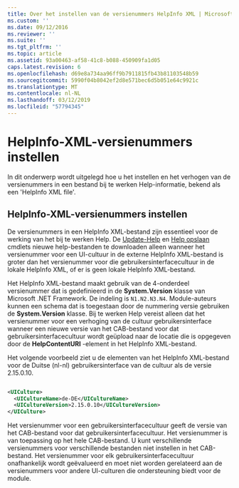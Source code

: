 ```yaml
---
title: Over het instellen van de versienummers HelpInfo XML | Microsoft Docs
ms.custom: ''
ms.date: 09/12/2016
ms.reviewer: ''
ms.suite: ''
ms.tgt_pltfrm: ''
ms.topic: article
ms.assetid: 93a00463-af58-41c8-b088-450909fa1d05
caps.latest.revision: 6
ms.openlocfilehash: d69e8a734aa96ff9b7911815fb43b81103548b59
ms.sourcegitcommit: 5990f04b8042ef2d8e571bec6d5b051e64c9921c
ms.translationtype: MT
ms.contentlocale: nl-NL
ms.lasthandoff: 03/12/2019
ms.locfileid: "57794345"
---
```

# <a name="how-to-set-helpinfo-xml-version-numbers"></a>HelpInfo-XML-versienummers instellen

In dit onderwerp wordt uitgelegd hoe u het instellen en het verhogen van de versienummers in een bestand bij te werken Help-informatie, bekend als een 'HelpInfo XML file'.

## <a name="how-to-set-helpinfo-xml-version-numbers"></a>HelpInfo-XML-versienummers instellen

De versienummers in een HelpInfo XML-bestand zijn essentieel voor de werking van het bij te werken Help. De [Update-Help](/powershell/module/Microsoft.PowerShell.Core/Update-Help) en [Help opslaan](/powershell/module/Microsoft.PowerShell.Core/Update-Help) cmdlets nieuwe help-bestanden te downloaden alleen wanneer het versienummer voor een UI-cultuur in de externe HelpInfo XML-bestand is groter dan het versienummer voor die gebruikersinterfacecultuur in de lokale HelpInfo XML, of er is geen lokale HelpInfo XML-bestand.

Het HelpInfo XML-bestand maakt gebruik van de 4-onderdeel versienummer dat is gedefinieerd in de **System.Version** klasse van Microsoft .NET Framework. De indeling is `N1.N2.N3.N4`. Module-auteurs kunnen een schema dat is toegestaan door de nummering versie gebruiken de **System.Version** klasse. Bij te werken Help vereist alleen dat het versienummer voor een verhoging van de cultuur gebruikersinterface wanneer een nieuwe versie van het CAB-bestand voor dat gebruikersinterfacecultuur wordt geüpload naar de locatie die is opgegeven door de **HelpContentURI** -element in het HelpInfo XML-bestand.

Het volgende voorbeeld ziet u de elementen van het HelpInfo XML-bestand voor de Duitse (nl-nl) gebruikersinterface van de cultuur als de versie 2.15.0.10.

```xml

<UICulture>
  <UICultureName>de-DE</UICultureName>
  <UICultureVersion>2.15.0.10</UICultureVersion>
</UICulture>
```

Het versienummer voor een gebruikersinterfacecultuur geeft de versie van het CAB-bestand voor dat gebruikersinterfacecultuur. Het versienummer is van toepassing op het hele CAB-bestand. U kunt verschillende versienummers voor verschillende bestanden niet instellen in het CAB-bestand. Het versienummer voor elk gebruikersinterfacecultuur onafhankelijk wordt geëvalueerd en moet niet worden gerelateerd aan de versienummers voor andere UI-culturen die ondersteuning biedt voor de module.